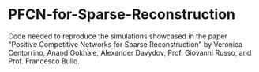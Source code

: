 # PFCN-for-Sparse-Reconstruction
Code needed to reproduce the simulations showcased in the paper "Positive Competitive Networks for Sparse Reconstruction" by Veronica Centorrino, Anand Gokhale, Alexander Davydov, Prof. Giovanni Russo, and Prof. Francesco Bullo.
